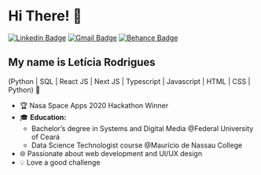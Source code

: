 <h1>Hi There! 👋</h1>

[![Linkedin Badge](https://img.shields.io/badge/-LinkedIn-181818?style=flat-square&logo=Linkedin&logoColor=white&link=https://www.linkedin.com/in/leticiar-io)](www.linkedin.com/in/leticiar-io)
[![Gmail Badge](https://img.shields.io/badge/-leticia.rodrigues20021@gmail.com-181818?style=flat-square&logo=Gmail&logoColor=white&link=mailto:leticia.rodrigues20021@gmail.com)](mailto:leticia.rodrigues20021@gmail.com)
[![Behance Badge](https://img.shields.io/badge/-Behance-181818?style=flat-square&logo=Behance&logoColor=white&link=https://www.behance.net/leticiar-io)](https://www.behance.net/leticiar-io)


## My name is Letícia Rodrigues
(Python | SQL | React JS | Next JS | Typescript | Javascript | HTML | CSS | Python) 🚀
- 🏆 Nasa Space Apps 2020 Hackathon Winner
- 🎓 **Education:** 
  - Bachelor’s degree in Systems and Digital Media @Federal University of Ceará
  - Data Science Technologist course @Maurício de Nassau College
- 🌐 Passionate about web development and UI/UX design
- 💡 Love a good challenge
